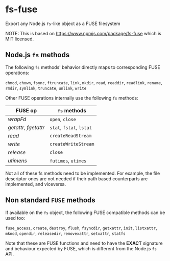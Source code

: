 # fs-fuse

Export any Node.js `fs`-like object as a FUSE filesystem

NOTE: This is based on https://www.npmjs.com/package/fs-fuse which is MIT licensed.

## Node.js `fs` methods

The following `fs` methods' behavior directly maps to corresponding FUSE operations:

`chmod`, `chown`, `fsync`, `ftruncate`, `link`, `mkdir`, `read`, `readdir`,
`readlink`, `rename`, `rmdir`, `symlink`, `truncate`, `unlink`, `write`

Other FUSE operations internally use the following `fs` methods:

| FUSE op               | `fs` methods             |
| --------------------- | ------------------------ |
| _wrapFd_              | `open`, `close`          |
| _getattr_, _fgetattr_ | `stat`, `fstat`, `lstat` |
| _read_                | `createReadStream`       |
| _write_               | `createWriteStream`      |
| _release_             | `close`                  |
| _utimens_             | `futimes`, `utimes`      |

Not all of these fs methods need to be implemented. For example, the file
descriptor ones are not needed if their path based counterparts are implemented,
and viceversa.

## Non standard `FUSE` methods

If available on the `fs` object, the following FUSE compatible methods can be used
too:

`fuse_access`, `create`, `destroy`, `flush`, `fsyncdir`, `getxattr`, `init`,
`listxattr`, `mknod`, `opendir`, `releasedir`, `removexattr`, `setxattr`,
`statfs`

Note that these are FUSE functions and need to have the **EXACT**
signature and behaviour expected by FUSE, which is different from the Node.js `fs` API.
